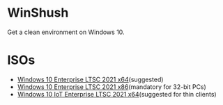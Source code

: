 # WinShush
Get a clean environment on Windows 10.

# ISOs
- [Windows 10 Enterprise LTSC 2021 x64](https://dweb.link/ipfs/bafybeih4tqwbsoqpl2ip7mcv5ofuynto3xlh4nirkt3m4s3wdz6oph32rq?filename=en-us_windows_10_enterprise_ltsc_2021_x64_dvd_d289cf96.iso)(suggested)
- [Windows 10 Enterprise LTSC 2021 x86](https://dweb.link/ipfs/bafybeig6ccmioq2ojdrjpkslmgopupoozc6wbsvdeqaxaerc7tydbgnqj4?filename=en-us_windows_10_enterprise_ltsc_2021_x86_dvd_9f4aa95f.iso)(mandatory for 32-bit PCs)
- [Windows 10 IoT Enterprise LTSC 2021 x64](https://dweb.link/ipfs/bafybeicfku5j343hn3h6qj3l4fjqj5xu5542xhhhcnt6ivhduxp4ldu7re?filename=en-us_windows_10_iot_enterprise_ltsc_2021_x64_dvd_257ad90f.iso)(suggested for thin clients)
